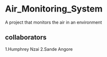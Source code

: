 # Air_Monitoring_System
A project that monitors the air in an environment
## collaborators
1.Humphrey Nzai
2.Sande Angore
